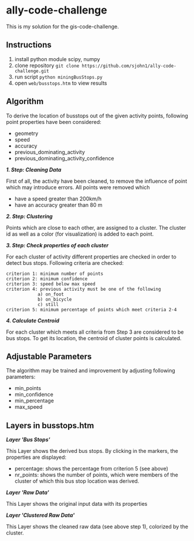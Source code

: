 # ally-code-challenge

This is my solution for the gis-code-challenge.

## Instructions
1. install python module scipy, numpy
2. clone repository
	`git clone https://github.com/sjohn1/ally-code-challenge.git`
3. run script
	`python miningBusStops.py`
4. open `web/busstops.htm` to view results

## Algorithm

To derive the location of busstops out of the given activity points, following point properties have been considered:
- geometry
- speed
- accuracy
- previous_dominating_activity
- previous_dominating_activity_confidence

**_1. Step: Cleaning Data_**

First of all, the activity have been cleaned, to remove the influence of point which may introduce errors. All points were removed which 
- have a speed greater than 200km/h
- have an accuracy greater than 80 m

**_2. Step: Clustering_**

Points which are close to each other, are assigned to a cluster. The cluster id as well as a color (for visualization) is added to each point.

**_3. Step: Check properties of each cluster_**

For each cluster of activity different properties are checked in order to detect bus stops. Following criteria are checked:

    criterion 1: minimum number of points
    criterion 2: minimum confidence  
    criterion 3: speed below max speed    
    criterion 4: previous activity must be one of the following    
                a) on_foot
                b) on_bicycle
                c) still
    criterion 5: minimum percentage of points which meet criteria 2-4

**_4. Calculate Centroid_**

For each cluster which meets all criteria from Step 3 are considered to be bus stops. To get its location, the centroid of cluster points is calculated.

## Adjustable Parameters

The algorithm may be trained and improvement by adjusting following parameters:

- min_points
- min_confidence 
- min_percentage
- max_speed


## Layers in busstops.htm

**_Layer 'Bus Stops'_**

This Layer shows the derived bus stops. By clicking in the markers, the properties are displayed:

- percentage: shows the percentage from criterion 5 (see above) 
- nr_points: shows the number of points, which were members of the cluster of which this bus stop location was derived.

**_Layer 'Raw Data'_**

This Layer shows the original input data with its properties

**_Layer 'Clustered Raw Data'_**

This Layer shows the cleaned raw data (see above step 1), colorized by the cluster.
 